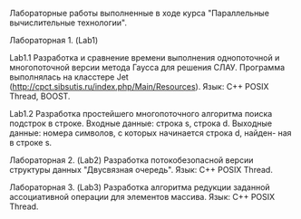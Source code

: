 Лабораторные работы выполненные в ходе курса "Параллельные вычислительные технологии". 

Лабораторная 1. (Lab1)

Lab1.1 
Разработка и сравнение времени выполнения однопоточной и многопоточной версии метода Гаусса для решения СЛАУ. Программа выполнялась на класстере Jet (http://cpct.sibsutis.ru/index.php/Main/Resources).
Язык: С++ POSIX Thread, BOOST.

Lab1.2
Разработка простейшего многопоточного алгоритма поиска подстрок в строке.
Входные данные: строка s, строка d.
Выходные данные: номера символов, с которых начинается строка d, найден-
ная в строке s. 

Лабораторная 2. (Lab2)
Разработка потокобезопасной версии структуры данных "Двусвязная очередь".
Язык: С++ POSIX Thread. 

Лабораторная 3. (Lab3)
Разработка алгоритма редукции заданной ассоциативной операции для элементов массива.
Язык: C++ POSIX Thread.
